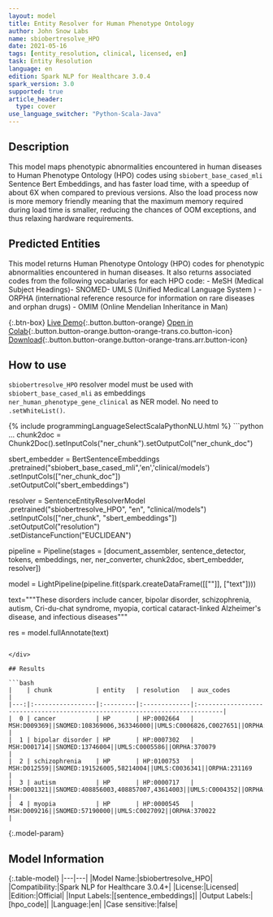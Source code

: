 ```yaml
---
layout: model
title: Entity Resolver for Human Phenotype Ontology
author: John Snow Labs
name: sbiobertresolve_HPO
date: 2021-05-16
tags: [entity_resolution, clinical, licensed, en]
task: Entity Resolution
language: en
edition: Spark NLP for Healthcare 3.0.4
spark_version: 3.0
supported: true
article_header:
  type: cover
use_language_switcher: "Python-Scala-Java"
---
```


## Description

This model maps phenotypic abnormalities encountered in human diseases to Human Phenotype Ontology (HPO) codes using `sbiobert_base_cased_mli` Sentence Bert Embeddings, and has faster load time, with a speedup of about 6X when compared to previous versions. Also the load process now is more memory friendly meaning that the maximum memory required during load time is smaller, reducing the chances of OOM exceptions, and thus relaxing hardware requirements.

## Predicted Entities

This model returns Human Phenotype Ontology (HPO) codes for phenotypic abnormalities encountered in human diseases. It also returns associated codes from the following vocabularies for each HPO code: - MeSH (Medical Subject Headings)- SNOMED- UMLS (Unified Medical Language System ) - ORPHA (international reference resource for information on rare diseases and orphan drugs) - OMIM (Online Mendelian Inheritance in Man)

{:.btn-box}
[Live Demo](http://nlp.johnsnowlabs.com/demo){:.button.button-orange}
[Open in Colab](https://colab.research.google.com/github/JohnSnowLabs/spark-nlp-workshop/blob/master/tutorials/Certification_Trainings/Healthcare/3.Clinical_Entity_Resolvers.ipynb){:.button.button-orange.button-orange-trans.co.button-icon}
[Download](https://s3.amazonaws.com/auxdata.johnsnowlabs.com/clinical/models/sbiobertresolve_HPO_en_3.0.4_3.0_1621189482944.zip){:.button.button-orange.button-orange-trans.arr.button-icon}

## How to use

```sbiobertresolve_HPO``` resolver model must be used with ```sbiobert_base_cased_mli``` as embeddings ```ner_human_phenotype_gene_clinical``` as NER model. No need to ```.setWhiteList()```.

<div class="tabs-box" markdown="1">
{% include programmingLanguageSelectScalaPythonNLU.html %}
```python
...
chunk2doc = Chunk2Doc().setInputCols("ner_chunk").setOutputCol("ner_chunk_doc")

sbert_embedder = BertSentenceEmbeddings\
     .pretrained("sbiobert_base_cased_mli",'en','clinical/models')\
     .setInputCols(["ner_chunk_doc"])\
     .setOutputCol("sbert_embeddings")

resolver = SentenceEntityResolverModel\
     .pretrained("sbiobertresolve_HPO", "en", "clinical/models") \
     .setInputCols(["ner_chunk", "sbert_embeddings"]) \
     .setOutputCol("resolution")\
     .setDistanceFunction("EUCLIDEAN")

pipeline = Pipeline(stages = [document_assembler, sentence_detector, tokens, embeddings, ner, ner_converter, chunk2doc, sbert_embedder, resolver])

model = LightPipeline(pipeline.fit(spark.createDataFrame([[""]], ["text"])))

text="""These disorders include cancer, bipolar disorder, schizophrenia, autism, Cri-du-chat syndrome, myopia, cortical cataract-linked Alzheimer's disease, and infectious diseases"""

res = model.fullAnnotate(text)
```

</div>

## Results

```bash
|    | chunk            | entity   | resolution   | aux_codes                                                                    |
|---:|:-----------------|:---------|:-------------|:-----------------------------------------------------------------------------|
|  0 | cancer           | HP       | HP:0002664   | MSH:D009369||SNOMED:108369006,363346000||UMLS:C0006826,C0027651||ORPHA:1775  |
|  1 | bipolar disorder | HP       | HP:0007302   | MSH:D001714||SNOMED:13746004||UMLS:C0005586||ORPHA:370079                    |
|  2 | schizophrenia    | HP       | HP:0100753   | MSH:D012559||SNOMED:191526005,58214004||UMLS:C0036341||ORPHA:231169          |
|  3 | autism           | HP       | HP:0000717   | MSH:D001321||SNOMED:408856003,408857007,43614003||UMLS:C0004352||ORPHA:79279 |
|  4 | myopia           | HP       | HP:0000545   | MSH:D009216||SNOMED:57190000||UMLS:C0027092||ORPHA:370022                    |
```

{:.model-param}
## Model Information

{:.table-model}
|---|---|
|Model Name:|sbiobertresolve_HPO|
|Compatibility:|Spark NLP for Healthcare 3.0.4+|
|License:|Licensed|
|Edition:|Official|
|Input Labels:|[sentence_embeddings]|
|Output Labels:|[hpo_code]|
|Language:|en|
|Case sensitive:|false|